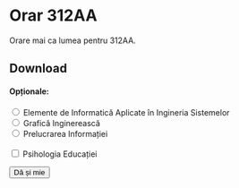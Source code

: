 # Orar 312AA

Orare mai ca lumea pentru 312AA.

<h2>Download</h2>
<form id="fform">
  <h4>Opționale:</h4>
  <input type="radio" name="opp" id="eiais">
  <label for="eiais">Elemente de Informatică Aplicate în Ingineria Sistemelor</label>
  <br>
  <input type="radio" name="opp" id="gi">
  <label for="eiais">Grafică Inginerească</label>
  <br>
  <input type="radio" name="opp" id="pi">
  <label for="eiais">Prelucrarea Informației</label>
  <br><br>
  <input type="checkbox" name="ppp" id="ppp">
  <label for="ppp">Psihologia Educației</label>
  <br>
</form>

<button onclick="gibslink()">Dă și mie</button>

<script>
  function gibslink() {
    let hasEiais = document.getElementById('eiais').checked
    let hasGi = document.getElementById('gi').checked
    let hasPi = document.getElementById('pi').checked
    let hasPsiho = document.getElementById('ppp').checked
    
    console.log(hasEiais, hasGi, hasPi, hasPsiho)

    if (!hasEiais && !hasGi && !hasPi) {
        window.alert('EROARE FATALA!! NU AI SELECTAT UN OPTIONAL')
        return
    }
    
    var link = 'https://serbuvlad.github.io/orare/312AA/orar'
    if (hasEiais)
        link += '_eiais'
    else if (hasGi)
        link += '_gi'
    else if (hasPi)
        link += '_pi'

    if (hasPsiho)
        link += '_psiho'

    link += '.xlsx'
    window.open(link)
  }
</script>
